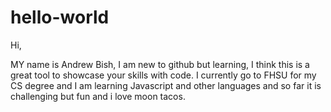 # hello-world

Hi,

MY name is Andrew Bish, I am new to github but learning, I think this is a great tool to showcase your skills with code.
I currently go to FHSU for my CS degree and I am learning Javascript and other languages and so far it is challenging but fun and i love moon tacos.
